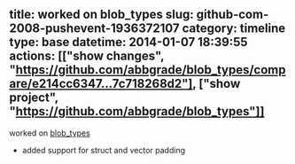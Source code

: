 title: worked on blob_types
slug: github-com-2008-pushevent-1936372107
category: timeline
type: base
datetime: 2014-01-07 18:39:55
actions: [["show changes", "https://github.com/abbgrade/blob_types/compare/e214cc6347...7c718268d2"], ["show project", "https://github.com/abbgrade/blob_types"]]
---
worked on [blob_types](https://github.com/abbgrade/blob_types)

 - added support for struct and vector padding
